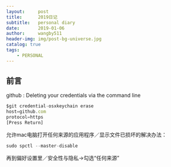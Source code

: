 ```yaml
---
layout:     post
title:      2019日记
subtitle:   personal diary
date:       2019-01-06
author:     wangby511
header-img: img/post-bg-universe.jpg
catalog: true
tags:
    - PERSONAL
---
```



## 前言

github : Deleting your credentials via the command line

```javascript
$git credential-osxkeychain erase
host=github.com
protocol=https
[Press Return]
```
允许mac电脑打开任何来源的应用程序／显示文件已损坏的解决办法：
```javascript
sudo spctl --master-disable
```
再到偏好设置里／安全性与隐私->勾选“任何来源”


